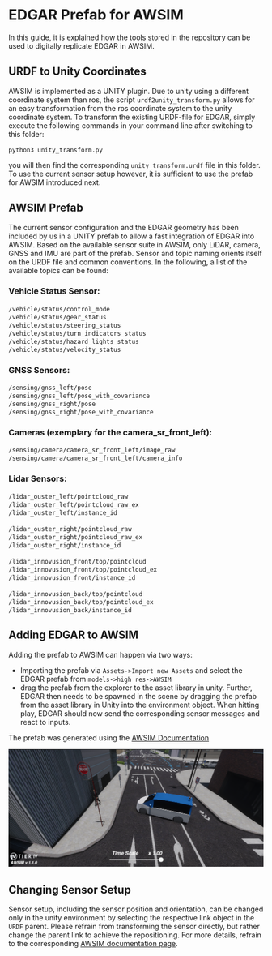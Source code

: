 # EDGAR Prefab for AWSIM
In this guide, it is explained how the tools stored in the repository can be used to digitally replicate EDGAR in AWSIM.

## URDF to Unity Coordinates
AWSIM is implemented as a UNITY plugin. Due to unity using a different coordinate system than ros, the script `urdf2unity_transform.py` allows for an easy transformation from the ros coordinate system to the unity coordinate system.
To transform the existing URDF-file for EDGAR, simply execute the following commands in your command line after switching to this folder:
``` 
python3 unity_transform.py
```
you will then find the corresponding `unity_transform.urdf` file in this folder. To use the current sensor setup however, it is sufficient to use the prefab for AWSIM introduced next.

## AWSIM Prefab
The current sensor configuration and the EDGAR geometry has been included by us in a UNITY prefab to allow a fast integration of EDGAR into AWSIM.
Based on the available sensor suite in AWSIM, only LiDAR, camera, GNSS and IMU are part of the prefab. Sensor and topic naming orients itself on the URDF file and common conventions.
In the following, a list of the available topics can be found:
### Vehicle Status Sensor:
``` 
/vehicle/status/control_mode
/vehicle/status/gear_status
/vehicle/status/steering_status
/vehicle/status/turn_indicators_status
/vehicle/status/hazard_lights_status
/vehicle/status/velocity_status
``` 
### GNSS Sensors:
```
/sensing/gnss_left/pose
/sensing/gnss_left/pose_with_covariance
/sensing/gnss_right/pose
/sensing/gnss_right/pose_with_covariance
```

### Cameras (exemplary for the camera_sr_front_left):
```
/sensing/camera/camera_sr_front_left/image_raw
/sensing/camera/camera_sr_front_left/camera_info
```

### Lidar Sensors:
```
/lidar_ouster_left/pointcloud_raw
/lidar_ouster_left/pointcloud_raw_ex
/lidar_ouster_left/instance_id

/lidar_ouster_right/pointcloud_raw
/lidar_ouster_right/pointcloud_raw_ex
/lidar_ouster_right/instance_id

/lidar_innovusion_front/top/pointcloud
/lidar_innovusion_front/top/pointcloud_ex
/lidar_innovusion_front/instance_id

/lidar_innovusion_back/top/pointcloud
/lidar_innovusion_back/top/pointcloud_ex
/lidar_innovusion_back/instance_id
```
## Adding EDGAR to AWSIM
Adding the prefab to AWSIM can happen via two ways:
- Importing the prefab via `Assets->Import new Assets` and select the EDGAR prefab from `models->high res->AWSIM`
- drag the prefab from the explorer to the asset library in unity.
Further, EDGAR then needs to be spawned in the scene by dragging the prefab from the asset library in Unity into the environment object. When hitting play, EDGAR should now send the corresponding sensor messages and react to inputs.

The prefab was generated using the [AWSIM Documentation](https://github.com/tier4/AWSIM/blob/main/docs/Components/Vehicle/AddNewVehicle/AddAVehicle/index.md)


![EDGAR_AWSIM](docs/Edgar_AWSIM.png)

## Changing Sensor Setup
Sensor setup, including the sensor position and orientation, can be changed only in the unity environment by selecting the respective link object in the `URDF` parent. Please refrain from transforming the sensor directly, but rather change the parent link to achieve the repositioning. For more details, refrain to the corresponding [AWSIM documentation page](https://github.com/tier4/AWSIM/blob/main/docs/Components/Vehicle/AddNewVehicle/AddSensors/index.md).


